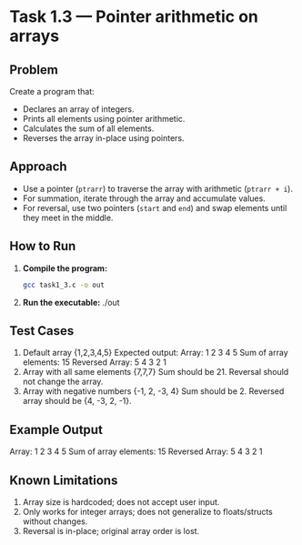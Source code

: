 # Task 1.3 — Pointer arithmetic on arrays

## Problem
Create a program that:
- Declares an array of integers.
- Prints all elements using pointer arithmetic.
- Calculates the sum of all elements.
- Reverses the array in-place using pointers.

## Approach
- Use a pointer (`ptrarr`) to traverse the array with arithmetic (`ptrarr + i`).
- For summation, iterate through the array and accumulate values.
- For reversal, use two pointers (`start` and `end`) and swap elements until they meet in the middle.

## How to Run
1. **Compile the program:**
   ```bash
   gcc task1_3.c -o out
   
2. **Run the executable:**
   ./out

## Test Cases
1. Default array {1,2,3,4,5}
Expected output:
Array: 1   2   3   4   5
Sum of array elements: 15
Reversed Array: 5   4   3   2   1
2. Array with all same elements {7,7,7}
Sum should be 21.
Reversal should not change the array.
3. Array with negative numbers {-1, 2, -3, 4}
Sum should be 2.
Reversed array should be {4, -3, 2, -1}.

## Example Output
Array: 1   2   3   4   5
Sum of array elements: 15
Reversed Array: 5   4   3   2   1

## Known Limitations
1. Array size is hardcoded; does not accept user input.
2. Only works for integer arrays; does not generalize to floats/structs without changes.
3. Reversal is in-place; original array order is lost.

